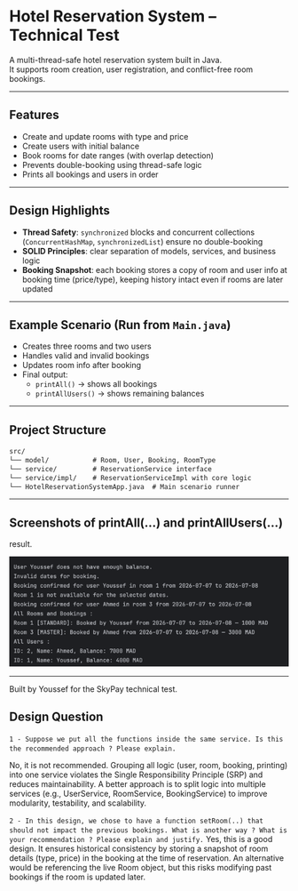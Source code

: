 # Hotel Reservation System – Technical Test

A multi-thread-safe hotel reservation system built in Java.  
It supports room creation, user registration, and conflict-free room bookings.

---

## Features

- Create and update rooms with type and price
- Create users with initial balance
- Book rooms for date ranges (with overlap detection)
- Prevents double-booking using thread-safe logic
- Prints all bookings and users in order

---

## Design Highlights

- **Thread Safety**: `synchronized` blocks and concurrent collections (`ConcurrentHashMap`, `synchronizedList`) ensure no double-booking
- **SOLID Principles**: clear separation of models, services, and business logic
- **Booking Snapshot**: each booking stores a copy of room and user info at booking time (price/type), keeping history intact even if rooms are later updated

---

## Example Scenario (Run from `Main.java`)

- Creates three rooms and two users
- Handles valid and invalid bookings
- Updates room info after booking
- Final output:
    - `printAll()` → shows all bookings
    - `printAllUsers()` → shows remaining balances

---

## Project Structure

```
src/
└── model/           # Room, User, Booking, RoomType
└── service/         # ReservationService interface
└── service/impl/    # ReservationServiceImpl with core logic
└── HotelReservationSystemApp.java  # Main scenario runner
```

---
## Screenshots of printAll(...) and printAllUsers(...)
result.

![img.png](img.png)

---
Built by Youssef for the SkyPay technical test.

## Design Question

`1 - Suppose we put all the functions inside the same service. Is this the
recommended approach ? Please explain.`

No, it is not recommended. Grouping all logic (user, room, booking, printing) into one 
service violates the Single Responsibility Principle (SRP) and reduces maintainability.
A better approach is to split logic into multiple services (e.g., UserService, 
RoomService, BookingService) to improve modularity, testability, and scalability.

`2 - In this design, we chose to have a function setRoom(..) that should
not impact the previous bookings. What is another way ? What is your
recommendation ? Please explain and justify.`
Yes, this is a good design. It ensures historical consistency by storing a snapshot of 
room details (type, price) in the booking at the time of reservation. An alternative 
would be referencing the live Room object, but this risks modifying past bookings if 
the room is updated later.

